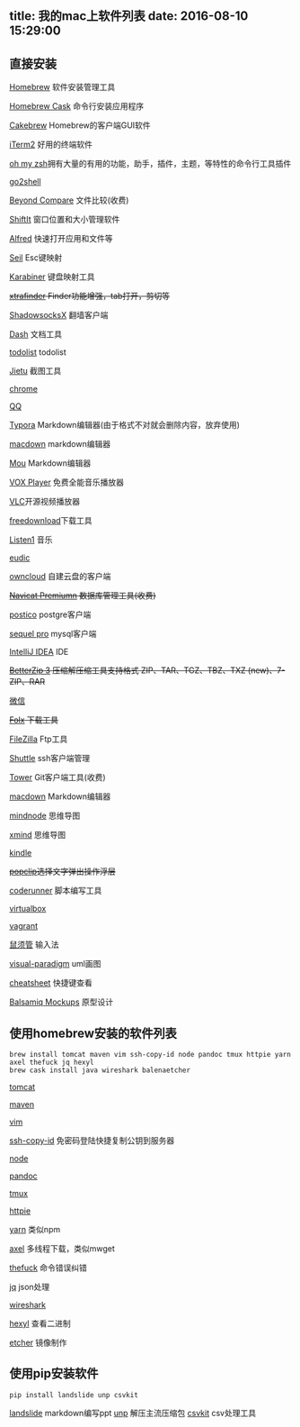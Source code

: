 title: 我的mac上软件列表
date: 2016-08-10 15:29:00
---

## 直接安装
[Homebrew](http://brew.sh/index_zh-cn.html) 软件安装管理工具

[Homebrew Cask](https://caskroom.github.io/) 命令行安装应用程序

[Cakebrew](https://www.cakebrew.com/) Homebrew的客户端GUI软件

[iTerm2](http://www.iterm2.com/) 好用的终端软件

[oh my zsh](http://ohmyz.sh/)拥有大量的有用的功能，助手，插件，主题，等特性的命令行工具插件

[go2shell](http://zipzapmac.com/go2shell)

[Beyond Compare](http://www.scootersoftware.com/download.php) 文件比较(收费)

[ShiftIt](https://github.com/fikovnik/ShiftIt) 窗口位置和大小管理软件

[Alfred](https://www.alfredapp.com/) 快速打开应用和文件等

[Seil](https://pqrs.org/osx/karabiner/seil.html.en) Esc键映射

[Karabiner](https://pqrs.org/osx/karabiner/index.html.en) 键盘映射工具

~~[xtrafinder](http://www.trankynam.com/xtrafinder/) Finder功能增强，tab打开，剪切等~~

[ShadowsocksX](https://shadowsocks.org/en/index.html) 翻墙客户端

[Dash](https://kapeli.com/dash) 文档工具

[todolist](https://todoist.com/mac) todolist

[Jietu](http://jietu.qq.com/) 截图工具

[chrome](https://www.google.com/chrome/browser/desktop/index.html)

[QQ](http://im.qq.com/macqq/index.shtml)

[Typora](http://www.typora.io/) Markdown编辑器(由于格式不对就会删除内容，放弃使用)

[macdown](https://macdown.uranusjr.com/) markdown编辑器

[Mou](http://25.io/mou/) Markdown编辑器


[VOX Player](https://coppertino.com/vox/mac) 免费全能音乐播放器

[VLC](http://www.videolan.org/vlc/)开源视频播放器

[freedownload](http://www.freedownloadmanager.org/)下载工具

[Listen1](https://listen1.github.io/listen1/) 音乐

[eudic](http://www.eudic.net/eudic/mac_dictionary.aspx)

[owncloud](https://owncloud.org/install/#install-clients) 自建云盘的客户端

~~[Navicat Premiumn](https://www.navicat.com/) 数据库管理工具(收费)~~

[postico](https://eggerapps.at/postico/) postgre客户端

[sequel pro](https://sequelpro.com/) mysql客户端

[IntelliJ IDEA](https://www.jetbrains.com/idea/) IDE

~~[BetterZip 3](https://macitbetter.com/) 压缩解压缩工具支持格式 ZIP、TAR、TGZ、TBZ、TXZ (new)、7-ZIP、RAR~~

[微信](http://weixin.qq.com/cgi-bin/readtemplate?t=mac&lang=zh_CN)

~~[Folx](http://mac.eltima.com/cn/download-manager.html) 下载工具~~

[FileZilla](https://filezilla-project.org/) Ftp工具

[Shuttle](http://fitztrev.github.io/shuttle/) ssh客户端管理

[Tower](https://www.git-tower.com/) Git客户端工具(收费)

[macdown](https://macdown.uranusjr.com/) Markdown编辑器

[mindnode](https://mindnode.com/) 思维导图

[xmind](https://www.xmind.cn/) 思维导图

[kindle](https://www.amazon.cn/gp/digital/fiona/kcp-landing-page/ref=sd_allcat_firetab_l3_f98948)

~~[popclip](https://pilotmoon.com/popclip/)选择文字弹出操作浮层~~

[coderunner](https://coderunnerapp.com/) 脚本编写工具

[virtualbox](https://www.virtualbox.org/wiki/Downloads)

[vagrant](https://www.vagrantup.com/)

[鼠须管](http://rime.im/) 输入法

[visual-paradigm](https://www.visual-paradigm.com/) uml画图

[cheatsheet](https://www.mediaatelier.com/CheatSheet/) 快捷键查看

[Balsamiq Mockups](https://balsamiq.com/wireframes/) 原型设计

## 使用homebrew安装的软件列表
```
brew install tomcat maven vim ssh-copy-id node pandoc tmux httpie yarn axel thefuck jq hexyl
brew cask install java wireshark balenaetcher
```
[tomcat](https://tomcat.apache.org/)

[maven](https://maven.apache.org/)

[vim](http://www.vim.org/)

[ssh-copy-id](http://www.openssh.com/) 免密码登陆快捷复制公钥到服务器

[node](https://nodejs.org/)

[pandoc](http://pandoc.org/index.html)

[tmux](https://tmux.github.io/)

[httpie](http://httpie.org)

[yarn](https://yarnpkg.com/) 类似npm

[axel](http://axel.alioth.debian.org/) 多线程下载，类似mwget

[thefuck](https://github.com/nvbn/thefuck) 命令错误纠错

[jq](https://github.com/stedolan/jq) json处理

[wireshark](https://www.wireshark.org/#download)

[hexyl](https://github.com/sharkdp/hexyl) 查看二进制

[etcher](https://github.com/balena-io/etcher) 镜像制作
## 使用pip安装软件
```
pip install landslide unp csvkit
```
[landslide](https://github.com/adamzap/landslide) markdown编写ppt
[unp](https://github.com/mitsuhiko/unp) 解压主流压缩包
[csvkit](http://csvkit.readthedocs.io/en/1.0.2/index.html) csv处理工具


